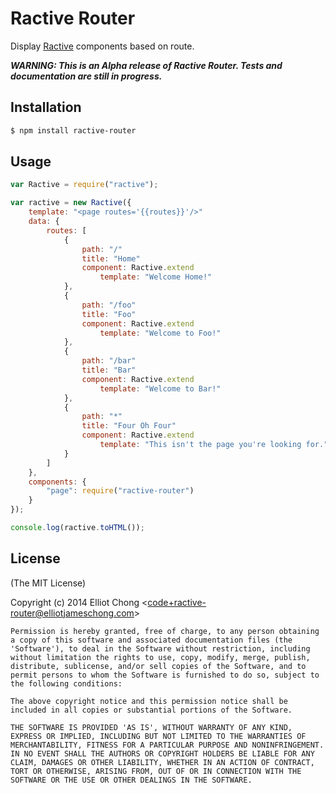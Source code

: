 # Ractive Router

Display [Ractive](http://www.ractivejs.org/) components based on route.

**_WARNING: This is an Alpha release of Ractive Router. Tests and documentation are still in progress._**

## Installation

```bash
$ npm install ractive-router
```

## Usage

```JavaScript
var Ractive = require("ractive");

var ractive = new Ractive({
	template: "<page routes='{{routes}}'/>"
	data: {
		routes: [
			{
				path: "/"
				title: "Home"
				component: Ractive.extend
					template: "Welcome Home!"
			},
			{
				path: "/foo"
				title: "Foo"
				component: Ractive.extend
					template: "Welcome to Foo!"
			},
			{
				path: "/bar"
				title: "Bar"
				component: Ractive.extend
					template: "Welcome to Bar!"
			},
			{
				path: "*"
				title: "Four Oh Four"
				component: Ractive.extend
					template: "This isn't the page you're looking for."
			}
		]
	},
	components: {
		"page": require("ractive-router")
	}
});

console.log(ractive.toHTML());
```

## License

(The MIT License)

Copyright (c) 2014 Elliot Chong &lt;code+ractive-router@elliotjameschong.com&gt;

	Permission is hereby granted, free of charge, to any person obtaining
	a copy of this software and associated documentation files (the
	'Software'), to deal in the Software without restriction, including
	without limitation the rights to use, copy, modify, merge, publish,
	distribute, sublicense, and/or sell copies of the Software, and to
	permit persons to whom the Software is furnished to do so, subject to
	the following conditions:

	The above copyright notice and this permission notice shall be
	included in all copies or substantial portions of the Software.

	THE SOFTWARE IS PROVIDED 'AS IS', WITHOUT WARRANTY OF ANY KIND,
	EXPRESS OR IMPLIED, INCLUDING BUT NOT LIMITED TO THE WARRANTIES OF
	MERCHANTABILITY, FITNESS FOR A PARTICULAR PURPOSE AND NONINFRINGEMENT.
	IN NO EVENT SHALL THE AUTHORS OR COPYRIGHT HOLDERS BE LIABLE FOR ANY
	CLAIM, DAMAGES OR OTHER LIABILITY, WHETHER IN AN ACTION OF CONTRACT,
	TORT OR OTHERWISE, ARISING FROM, OUT OF OR IN CONNECTION WITH THE
	SOFTWARE OR THE USE OR OTHER DEALINGS IN THE SOFTWARE.
